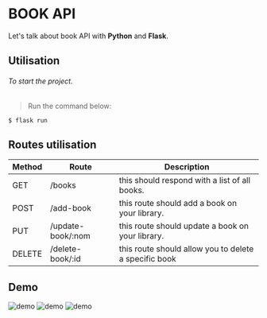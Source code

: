 # BOOK API

Let's talk about book API with **Python** and **Flask**.

## Utilisation 

###### To start the project.
> Run the command below:
```shell
$ flask run
```

## Routes utilisation

|Method	|Route	|Description|
|-------|------|-----------|
|GET	| /books | this should respond with a list of all books.|
|POST	| /add-book	| this route should add a book on your library.|
|PUT	| /update-book/:nom | this route should update a book on your library.|
|DELETE	| /delete-book/:id	| this route should allow you to delete a specific book|

## Demo
![demo](https://i.ibb.co/9wnBcgy/Capture-d-e-cran-2021-09-24-a-15-22-04.png)
![demo](https://i.ibb.co/ChdhYtT/Capture-d-e-cran-2021-09-24-a-15-23-51.png)
![demo](https://i.ibb.co/5nVF1n3/Capture-d-e-cran-2021-09-24-a-15-24-15.png)


